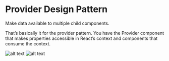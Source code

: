 # Provider Design Pattern

Make data available to multiple child components.

That’s basically it for the provider pattern. You have the Provider component that makes properties accessible in React’s context and components that consume the context.

![alt text](https://github.com/nchathu2014/design-pattern-final/blob/pattern/provider/src/images/provider_pattern.JPG?raw=true)
![alt text](https://github.com/nchathu2014/design-pattern-final/blob/pattern/provider/src/images/provider_pattern_1.JPG?raw=true)
